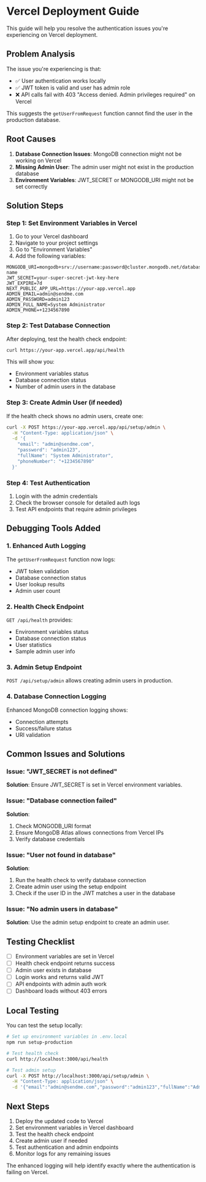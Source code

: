 # Vercel Deployment Guide

This guide will help you resolve the authentication issues you're experiencing on Vercel deployment.

## Problem Analysis

The issue you're experiencing is that:
- ✅ User authentication works locally
- ✅ JWT token is valid and user has admin role
- ❌ API calls fail with 403 "Access denied. Admin privileges required" on Vercel

This suggests the `getUserFromRequest` function cannot find the user in the production database.

## Root Causes

1. **Database Connection Issues**: MongoDB connection might not be working on Vercel
2. **Missing Admin User**: The admin user might not exist in the production database
3. **Environment Variables**: JWT_SECRET or MONGODB_URI might not be set correctly

## Solution Steps

### Step 1: Set Environment Variables in Vercel

1. Go to your Vercel dashboard
2. Navigate to your project settings
3. Go to "Environment Variables"
4. Add the following variables:

```
MONGODB_URI=mongodb+srv://username:password@cluster.mongodb.net/database-name
JWT_SECRET=your-super-secret-jwt-key-here
JWT_EXPIRE=7d
NEXT_PUBLIC_APP_URL=https://your-app.vercel.app
ADMIN_EMAIL=admin@sendme.com
ADMIN_PASSWORD=admin123
ADMIN_FULL_NAME=System Administrator
ADMIN_PHONE=+1234567890
```

### Step 2: Test Database Connection

After deploying, test the health check endpoint:

```bash
curl https://your-app.vercel.app/api/health
```

This will show you:
- Environment variables status
- Database connection status
- Number of admin users in the database

### Step 3: Create Admin User (if needed)

If the health check shows no admin users, create one:

```bash
curl -X POST https://your-app.vercel.app/api/setup/admin \
  -H "Content-Type: application/json" \
  -d '{
    "email": "admin@sendme.com",
    "password": "admin123",
    "fullName": "System Administrator",
    "phoneNumber": "+1234567890"
  }'
```

### Step 4: Test Authentication

1. Login with the admin credentials
2. Check the browser console for detailed auth logs
3. Test API endpoints that require admin privileges

## Debugging Tools Added

### 1. Enhanced Auth Logging
The `getUserFromRequest` function now logs:
- JWT token validation
- Database connection status
- User lookup results
- Admin user count

### 2. Health Check Endpoint
`GET /api/health` provides:
- Environment variables status
- Database connection status
- User statistics
- Sample admin user info

### 3. Admin Setup Endpoint
`POST /api/setup/admin` allows creating admin users in production.

### 4. Database Connection Logging
Enhanced MongoDB connection logging shows:
- Connection attempts
- Success/failure status
- URI validation

## Common Issues and Solutions

### Issue: "JWT_SECRET is not defined"
**Solution**: Ensure JWT_SECRET is set in Vercel environment variables.

### Issue: "Database connection failed"
**Solution**: 
1. Check MONGODB_URI format
2. Ensure MongoDB Atlas allows connections from Vercel IPs
3. Verify database credentials

### Issue: "User not found in database"
**Solution**:
1. Run the health check to verify database connection
2. Create admin user using the setup endpoint
3. Check if the user ID in the JWT matches a user in the database

### Issue: "No admin users in database"
**Solution**: Use the admin setup endpoint to create an admin user.

## Testing Checklist

- [ ] Environment variables are set in Vercel
- [ ] Health check endpoint returns success
- [ ] Admin user exists in database
- [ ] Login works and returns valid JWT
- [ ] API endpoints with admin auth work
- [ ] Dashboard loads without 403 errors

## Local Testing

You can test the setup locally:

```bash
# Set up environment variables in .env.local
npm run setup-production

# Test health check
curl http://localhost:3000/api/health

# Test admin setup
curl -X POST http://localhost:3000/api/setup/admin \
  -H "Content-Type: application/json" \
  -d '{"email":"admin@sendme.com","password":"admin123","fullName":"Admin","phoneNumber":"+1234567890"}'
```

## Next Steps

1. Deploy the updated code to Vercel
2. Set environment variables in Vercel dashboard
3. Test the health check endpoint
4. Create admin user if needed
5. Test authentication and admin endpoints
6. Monitor logs for any remaining issues

The enhanced logging will help identify exactly where the authentication is failing on Vercel.
